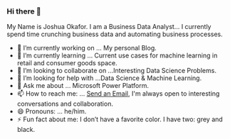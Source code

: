 ### Hi there 👋

My Name is Joshua Okafor. I am a Business Data Analyst... 
I currently spend time crunching business data and automating business processes.

- 🔭 I’m currently working on ... My personal Blog.
- 🌱 I’m currently learning ... Current use cases for machine learning in retail and consumer goods space.
- 👯 I’m looking to collaborate on ...Interesting Data Science Problems.
- 🤔 I’m looking for help with ...Data Science & Machine Learning.
- 💬 Ask me about ... Microsoft Power Platform.
- 📫 How to reach me: ... [Send an Email](mailto:joshuaokafor49@gmail.com), I'm always open to interesting conversations and collaboration.
- 😄 Pronouns: ... he/him.
- ⚡ Fun fact about me: I don’t have a favorite color. I have two: grey and black.
